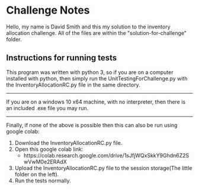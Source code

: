 # Challenge Notes

Hello, my name is David Smith and this my solution to the inventory allocation challenge. All of the files are within the "solution-for-challenge" folder.

## Instructions for running tests

This program was written with python 3, so if you are on a computer installed with python, then simply run the UnitTestingForChallenge.py with the InventoryAllocationRC.py file in the same directory. 

<hr/>

If you are on a windows 10 x64 machine, with no interpreter, then there is an included .exe file you may run.

<hr/>

Finally, if none of the above is possible then this can also be run using google colab: 

<ol>
    <li>Download the InventoryAllocationRC.py file.</li>
    <li>Open this google colab link:
        <ul>
            <li>https://colab.research.google.com/drive/1sJfjWQxSkkY9Ghdn6Z2SwVwM0e2ERAdX</li>
        </ul>
    </li>
    <li>Upload the InventoryAllocationRC.py file to the session storage(The little folder on the left).</li>
    <li>Run the tests normally.</li>
</ol>
    
